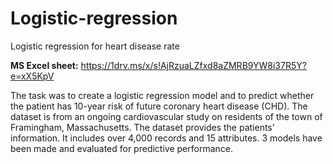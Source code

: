 # Logistic-regression
Logistic regression for heart disease rate

<b>MS Excel sheet:</b> https://1drv.ms/x/s!AjRzuaLZfxd8aZMRB9YW8i37R5Y?e=xX5KpV

The task was to create a logistic regression model and to predict whether the patient has 10-year risk of future coronary heart disease (CHD). The dataset is from an ongoing cardiovascular study on residents of the town of Framingham, Massachusetts. The dataset provides the patients’ information. It includes over 4,000 records and 15 attributes.
3 models have been made and evaluated for predictive performance.

